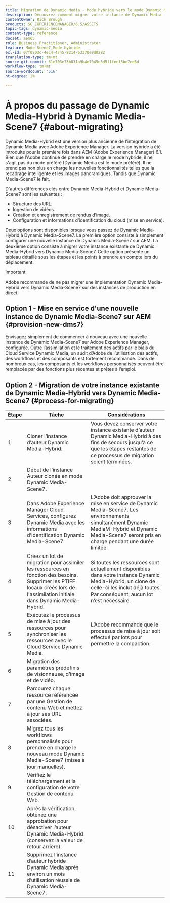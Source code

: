 ```yaml
---
title: Migration de Dynamic Media - Mode hybride vers le mode Dynamic Media - S7
description: Découvrez comment migrer votre instance de Dynamic Media - Mode hybride vers le mode Dynamic Media - S7
contentOwner: Rick Brough
products: SG_EXPERIENCEMANAGER/6.5/ASSETS
topic-tags: dynamic-media
content-type: reference
docset: aem65
role: Business Practitioner, Administrator
feature: Mode Scene7,Mode hybride
exl-id: 07f0803c-4ec4-4745-8214-63370e9d0282
translation-type: tm+mt
source-git-commit: 61e703e73b831a9b4e7045e5d5fffeef5be7ed6d
workflow-type: tm+mt
source-wordcount: '516'
ht-degree: 2%

---
```


# À propos du passage de Dynamic Media-Hybrid à Dynamic Media-Scene7 {#about-migrating}

Dynamic Media-Hybrid est une version plus ancienne de l&#39;intégration de Dynamic Media avec Adobe Experience Manager. La version hybride a été introduite pour la première fois dans AEM (Adobe Experience Manager) 6.1. Bien que l&#39;Adobe continue de prendre en charge le mode hybride, il ne s&#39;agit pas du mode préféré (Dynamic Media est le mode préféré). Il ne prend pas non plus en charge les nouvelles fonctionnalités telles que la recadrage intelligente et les images panoramiques. Tandis que Dynamic Media-Scene7 le fait.

D&#39;autres différences clés entre Dynamic Media-Hybrid et Dynamic Media-Scene7 sont les suivantes :

* Structure des URL.
* Ingestion de vidéos.
* Création et enregistrement de rendus d’image.
* Configuration et informations d’identification du cloud (mise en service).

Deux options sont disponibles lorsque vous passez de Dynamic Media-Hybrid à Dynamic Media-Scene7. La première option consiste à simplement configurer une nouvelle instance de Dynamic Media-Scene7 sur AEM. La deuxième option consiste à migrer votre instance existante de Dynamic Media-Hybrid vers Dynamic Media-Scene7. Cette option présente un tableau détaillé sous les étapes et les points à prendre en compte lors du déplacement.

>[!IMPORTANT]
>
>Adobe recommande de ne pas migrer une implémentation Dynamic Media-Hybrid vers Dynamic Media-Scene7 sur des instances de production en direct.

## Option 1 - Mise en service d&#39;une nouvelle instance de Dynamic Media-Scene7 sur AEM {#provision-new-dms7}

Envisagez simplement de commencer à nouveau avec une nouvelle instance de Dynamic Media-Scene7 sur Adobe Experience Manager, configurée. Outre l’assimilation et le traitement des actifs par le biais du Cloud Service Dynamic Media, un audit d’Adobe de l’utilisation des actifs, des workflows et des composants est fortement recommandé. Dans de nombreux cas, les composants et les workflows personnalisés peuvent être remplacés par des fonctions plus récentes et prêtes à l’emploi.

## Option 2 - Migration de votre instance existante de Dynamic Media-Hybrid vers Dynamic Media-Scene7 {#process-for-migrating}

| Étape | Tâche | Considérations |
|---|---|---|
| 1 | Cloner l’instance d’auteur Dynamic Media-Hybrid. | Vous devez conserver votre instance existante d’auteur Dynamic Media-Hybrid à des fins de secours jusqu’à ce que les étapes restantes de ce processus de migration soient terminées. |
| 2 | Début de l’instance Auteur clonée en mode Dynamic Media-Scene7. |  |
| 3 | Dans Adobe Experience Manager Cloud Services, configurez Dynamic Media avec les informations d’identification Dynamic Media-Scene7. | L’Adobe doit approuver la mise en service de Dynamic Media-Scene7. Les environnements simultanément Dynamic MediaM-Hybrid et Dynamic Media-Scene7 seront pris en charge pendant une durée limitée. |
| 4 | Créez un lot de migration pour assimiler les ressources en fonction des besoins.<br>Supprimer les PTIFF locaux créés lors de l&#39;assimilation initiale dans Dynamic Media-Hybrid. | Si toutes les ressources sont actuellement disponibles dans votre instance Dynamic Media-Hybrid, un clone de celle-ci les inclut déjà toutes. Par conséquent, aucun lot n’est nécessaire. |
| 5 | Exécutez le processus de mise à jour des ressources pour synchroniser les ressources avec le Cloud Service Dynamic Media. | L’Adobe recommande que le processus de mise à jour soit effectué par lots pour permettre la compaction. |
| 6 | Migration des paramètres prédéfinis de visionneuse, d’image et de vidéo. |  |
| 7 | Parcourez chaque ressource référencée par une Gestion de contenu Web et mettez à jour ses URL associées. |  |
| 8 | Migrez tous les workflows personnalisés pour prendre en charge le nouveau mode Dynamic Media-Scene7 (mises à jour manuelles). |  |
| 9 | Vérifiez le téléchargement et la configuration de votre Gestion de contenu Web. |  |
| 10 | Après la vérification, obtenez une approbation pour désactiver l’auteur Dynamic Media-Hybrid (conservez la valeur de retour arrière). |  |
| 11 | Supprimez l’instance d’auteur hybride Dynamic Media après environ un mois d’utilisation réussie de Dynamic Media-Scene7. |  |
